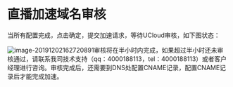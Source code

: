 # 直播加速域名审核

当所有配置完成，点击确定，提交加速请求，等待UCloud审核，如下图状态：

![image-20191202162720891](../../ulive/images/审核中.png)审核将在半小时内完成，如果超过半小时还未审核通过，请联系我司技术支持（qq：4000188113，tel：4000188113）或者客户经理进行咨询。审核完成后，还需要到DNS处配置CNAME记录，配置CNAME记录后才能完成加速。

